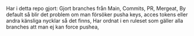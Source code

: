 Har i detta repo gjort:
Gjort branches från Main,
Commits,
PR,
Mergeat,
By default så blir det problem om man försöker pusha keys, acces tokens eller andra känsliga nycklar så det finns,
Har ordnat i en ruleset som gäller alla branches att man ej kan force pushea,
